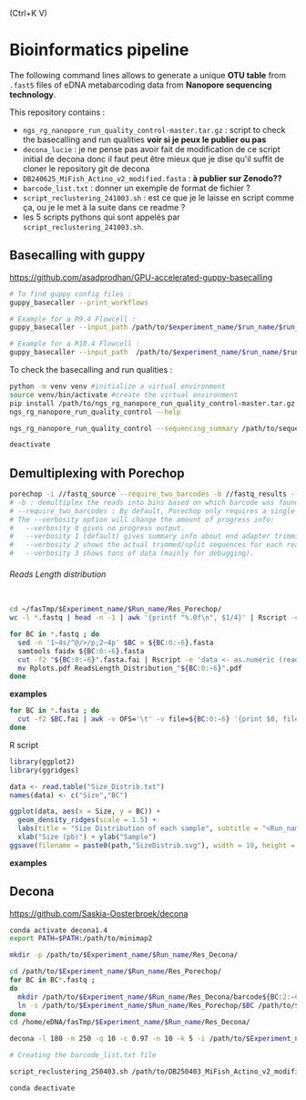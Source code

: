 (Ctrl+K V)
# Bioinformatics pipeline
The following command lines allows to generate a unique **OTU table** from `.fast5` files of eDNA metabarcoding data from **Nanopore sequencing technology**.

This repository contains : 
- `ngs_rg_nanopore_run_quality_control-master.tar.gz` : script to check the basecalling and run qualities **voir si je peux le publier ou pas**
- `decona_lucie` : je ne pense pas avoir fait de modification de ce script initial de decona donc il faut peut être mieux que je dise qu'il suffit de cloner le repository git de decona 
- `DB240625_MiFish_Actino_v2_modified.fasta` : **à publier sur Zenodo??**
- `barcode_list.txt` : donner un exemple de format de fichier ? 
- `script_reclustering_241003.sh` : est ce que je le laisse en script comme ça, ou je le met à la suite dans ce readme ? 
- les 5 scripts pythons qui sont appelés par `script_reclustering_241003.sh`.

## Basecalling with guppy 
https://github.com/asadprodhan/GPU-accelerated-guppy-basecalling
``` bash 
# To find guppy config files : 
guppy_basecaller --print_workflows

# Example for a R9.4 Flowcell :
guppy_basecaller --input_path /path/to/$experiment_name/$run_name/$run_id/fast5_pass/ --save_path $xperiement_name/$run_name/basecalled/ -c /opt/ont/guppy/data/dna_r9.4.1_450bps_sup.cfg -x "cuda:0" --compress_fastq

# Example for a R10.4 Flowcell :
guppy_basecaller --input_path  /path/to/$experiment_name/$run_name/$run_id/fast5/ --save_path $xperiement_name/$run_name/basecalled/ -c /opt/ont/guppy/data/dna_r10.3_450bps_sup.cfg -x "cuda:0" --compress_fastq
```

To check the basecalling and run qualities : 
```bash
python -m venv venv #initialize a virtual environment
source venv/bin/activate #create the virtual environment
pip install /path/to/ngs_rg_nanopore_run_quality_control-master.tar.gz #package installation
ngs_rg_nanopore_run_quality_control --help

ngs_rg_nanopore_run_quality_control --sequencing_summary /path/to/sequencing_summary_*.txt --output_directory /path/to/output/directory/

deactivate
```

## Demultiplexing with Porechop 

```bash 
porechop -i //fastq_source --require_two_barcodes -b //fastq_results --threads 16 --verbosity 2 > output 2>&1
# -b : demultiplex the reads into bins based on which barcode was found
# --require_two_barcodes : By default, Porechop only requires a single barcode match to bin a read. If you use the --require_two_barcodes option, then it will be much more stringent and assess the start and end of the read independently. I.e. to be binned, the start of a read must have a good match for a barcode and the end of the read must also have a good match for the same barcode.
# The --verbosity option will change the amount of progress info:
#   --verbosity 0 gives no progress output.
#   --verbosity 1 (default) gives summary info about end adapter trimming and middle adapter splitting.
#   --verbosity 2 shows the actual trimmed/split sequences for each read (described more below).
#   --verbosity 3 shows tons of data (mainly for debugging).
```
###### Reads Length distribution
```bash 

cd ~/fasTmp/$Experiment_name/$Run_name/Res_Porechop/
wc -l *.fastq | head -n -1 | awk '{printf "%.0f\n", $1/4}' | Rscript -e 'lines <- (readLines ("stdin"));data <- data.frame(NbReads = as.numeric(lines));dotchart(data$NbReads,xlab="Number of reads", labels = c("BC01","BC02","BC03","BC04","BC05","BC06","BC07","BC08","BC09", "BC10", "BC11","BC12", "BC13","BC15","BC23","BC24","none"), main="Number of reads in each barcode file")' ; mv Rplots.pdf DotChart_NbReadsPerBC.pdf

for BC in *.fastq ; do
  sed -n '1~4s/^@/>/p;2~4p' $BC > ${BC:0:-6}.fasta
  samtools faidx ${BC:0:-6}.fasta
  cut -f2 "${BC:0:-6}".fasta.fai | Rscript -e 'data <- as.numeric (readLines ("stdin")); summary(data); data <- data[data<1000]; hist(data, breaks = 500, xlab = "Reads length", main =  "Distribution of reads length")'
  mv Rplots.pdf ReadsLength_Distribution_"${BC:0:-6}".pdf
done
```
**examples**

``` bash
for BC in *.fasta ; do
  cut -f2 $BC.fai | awk -v OFS='\t' -v file=${BC:0:-6} '{print $0, file}' >> Size_Distrib.txt
done
```
R script 
```r
library(ggplot2)
library(ggridges)

data <- read.table("Size_Distrib.txt")
names(data) <- c("Size","BC")

ggplot(data, aes(x = Size, y = BC)) + 
  geom_density_ridges(scale = 1.5) + 
  labs(title = "Size Distribution of each sample", subtitle = "<Run_name>") + 
  xlab("Size (pb)") + ylab("Sample")
ggsave(filename = paste0(path,"SizeDistrib.svg"), width = 10, height = 10)
```
**examples**

## Decona 
https://github.com/Saskia-Oosterbroek/decona
```bash 
conda activate decona1.4
export PATH=$PATH:/path/to/minimap2

mkdir -p /path/to/$Experiment_name/$Run_name/Res_Decona/

cd /path/to/$Experiment_name/$Run_name/Res_Porechop/
for BC in BC*.fastq ; 
do 
  mkdir /path/to/$Experiment_name/$Run_name/Res_Decona/barcode${BC:2:-6}/ 
  ln -s /path/to/$Experiment_name/$Run_name/Res_Porechop/$BC /path/to/$Experiment_name/$Run_name/Res_Decona/barcode${BC:2:-6}/
done 
cd /home/eDNA/fasTmp/$Experiment_name/$Run_name/Res_Decona/

decona -l 180 -m 250 -q 10 -c 0.97 -n 10 -k 5 -i /path/to/$Experiment_name/$Run_name/Res_Decona/ -T 32 -fNCAM > /path/to/$Experiment_name/$Run_name/Res_Decona/output_97_n10 2>&1 

# Creating the barcode_list.txt file

script_reclustering_250403.sh /path/to/DB250403_MiFish_Actino_v2_modified.fasta

conda deactivate
```